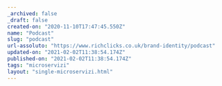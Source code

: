```yaml
---
_archived: false
_draft: false
created-on: "2020-11-10T17:47:45.550Z"
name: "Podcast"
slug: "podcast"
url-assoluto: "https://www.richclicks.co.uk/brand-identity/podcast"
updated-on: "2021-02-02T11:38:54.174Z"
published-on: "2021-02-02T11:38:54.174Z"
tags: "microservizi"
layout: "single-microservizi.html"
---
```



